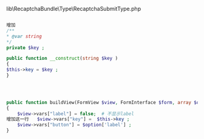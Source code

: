 lib\RecaptchaBundle\Type\RecaptchaSubmitType.php

```php

增加 
/**
* @var string
*/
private $key ;

public function __construct(string $key )
{
$this->key = $key ;
}



	
public function buildView(FormView $view, FormInterface $form, array $option    )
{
	$view->vars["label"] = false;  # 不显示label 
增加这一行	$view->vars["key"] =  $this->key ; 
	$view->vars["button"] = $option['label'] ; 
}	

```
